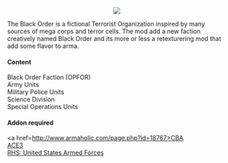 <center><img src="https://raw.githubusercontent.com/EvulDev/TerroristOrganizationBlackOrder/master/Extra/logo01.png"></center>
<p>The Black Order is a fictional Terrorist Organization inspired by many sources of mega corps and terror cells. The mod add a new faction creatively named Black Order and its more or less a retexturering mod that add some flavor to arma. </p>

#### Content
Black Order Faction (OPFOR)<br>
Army Units<br>
Military Police Units<br>
Science Division<br>
Special Operations Units<br>

#### Addon required
<a href=http://www.armaholic.com/page.php?id=18767>CBA</a><br>
<a href=http://ace3mod.com/>ACE3</a><br>
<a href=http://www.rhsmods.org/>RHS: United States Armed Forces</a><br>
